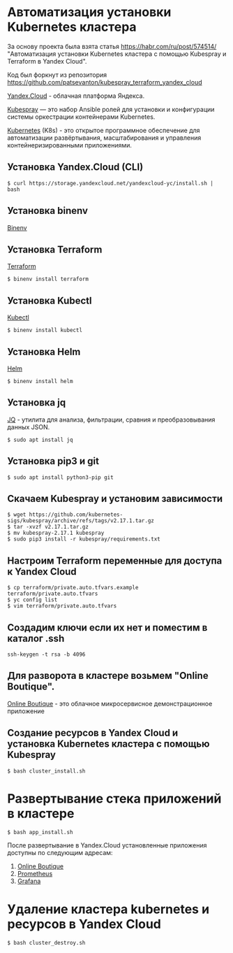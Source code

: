 # Автоматизация установки Kubernetes кластера 

За основу проекта была взята статья https://habr.com/ru/post/574514/ "Автоматизация установки Kubernetes кластера с помощью Kubespray и Terraform в Yandex Cloud".

Код был форкнут из репозитория https://github.com/patsevanton/kubespray_terraform_yandex_cloud 

[Yandex.Cloud](url) - облачная платформа Яндекса.

[Kubespray](url) — это набор Ansible ролей для установки и конфигурации системы оркестрации контейнерами Kubernetes.

[Kubernetes](url) (K8s) - это открытое программное обеспечение для автоматизации развёртывания, масштабирования и управления контейнеризированными приложениями.

## Установка Yandex.Cloud (CLI) 
```
$ curl https://storage.yandexcloud.net/yandexcloud-yc/install.sh | bash
```

## Установка binenv
[Binenv](https://github.com/devops-works/binenv)

## Установка Terraform 
[Terraform](https://www.terraform.io/)
```
$ binenv install terraform
```

## Установка Kubectl
[Kubectl](https://kubernetes.io/ru/docs/tasks/tools/install-kubectl/) 
```
$ binenv install kubectl
```

## Установка Helm
[Helm](https://helm.sh/)
```
$ binenv install helm
```

## Установка jq
[JQ](https://stedolan.github.io/jq/) - утилита для анализа, фильтрации, сравния и преобразовывания данных JSON.

```
$ sudo apt install jq
```

## Установка pip3 и git
```
$ sudo apt install python3-pip git
```

## Скачаем Kubespray и установим зависимости
```
$ wget https://github.com/kubernetes-sigs/kubespray/archive/refs/tags/v2.17.1.tar.gz
$ tar -xvzf v2.17.1.tar.gz
$ mv kubespray-2.17.1 kubespray
$ sudo pip3 install -r kubespray/requirements.txt
```

## Настроим Terraform переменные для доступа к Yandex Cloud
```
$ cp terraform/private.auto.tfvars.example terraform/private.auto.tfvars
$ yc config list
$ vim terraform/private.auto.tfvars
```

## Создадим ключи если их нет и поместим в каталог .ssh
```
ssh-keygen -t rsa -b 4096
```
## Для разворота в кластере возьмем "Online Boutique".
[Online Boutique](https://github.com/GoogleCloudPlatform/microservices-demo) - это облачное микросервисное демонстрационное приложение

## Создание ресурсов в Yandex Cloud и установка Kubernetes кластера с помощью Kubespray
```
$ bash cluster_install.sh
```

# Развертывание стека приложений в кластере
```
$ bash app_install.sh
```
После развертывание в Yandex.Cloud
установленные приложения доступны по следующим адресам:

 1. [Online Boutique](http://9melon.ru)
 2. [Prometheus](http://prometheus.9melon.ru)
 3. [Grafana](http://grafana.9melon.ru)

# Удаление кластера kubernetes и ресурсов в Yandex Cloud
```
$ bash cluster_destroy.sh
```
